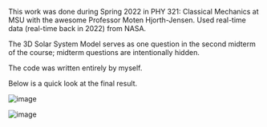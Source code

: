 This work was done during Spring 2022 in PHY 321: Classical Mechanics at MSU with the awesome Professor Moten Hjorth-Jensen. Used real-time data (real-time back in 2022) from NASA. 

The 3D Solar System Model serves as one question in the second midterm of the course; midterm questions are intentionally hidden. 

The code was written entirely by myself. 

Below is a quick look at the final result. 

![image](https://github.com/user-attachments/assets/ae34b4ed-6149-4b51-bd59-a55cf6d4fd13)

![image](https://github.com/user-attachments/assets/3df83348-40de-46b5-b4b1-4509c037e2d3)
